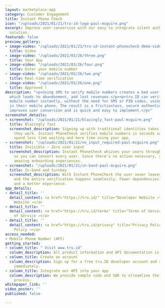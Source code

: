 ```yaml
---
layout: marketplace-app
category: Customer Engagement
title: Instant Phone Check
icon: "/uploads/2021/01/21/tru-id-logo-paul-mcguire.png"
excerpt: Improve user conversion with our easy to integrate silent authentication
  solution.
featured: false
preview_gallery:
- image-video: "/uploads/2021/01/21/tru-id-instant-phonecheck-demo-video-paul-mcguire.mp4"
  title: Video
- image-video: "/uploads/2021/03/26/three.png"
  title: Your App
- image-video: "/uploads/2021/03/26/four.png"
  title: Enter your mobile number
- image-video: "/uploads/2021/03/26/two.png"
  title: Real-time verification
- image-video: "/uploads/2021/03/26/one.png"
  title: Approved !
description: "<p>Using SMS to verify mobile numbers creates a bad user experience
  which leads to abandonment, and lost revenues.</p><p>tru.ID can verify a user's
  mobile number instantly, without the need for SMS or PIN codes, using the SIM card
  in their mobile phone. The result is a frictionless, secure authentication that
  improves user conversion and is quick and easy to implement.</p>"
screenshot_details:
- screenshot: "/uploads/2021/01/21/blazingly_fast-paul-mcguire.png"
  title: Blazingly fast
  screenshot_description: Signing up with traditional identities takes minutes — when
    they work. Instant PhoneCheck verifies mobile numbers in seconds so your users
    spend less time waiting and more time using your app.
- screenshot: "/uploads/2021/01/21/no_input_required-paul-mcguire.png"
  title: Invisible — Zero user input
  screenshot_description: Instant PhoneCheck whizzes your users through phone verification
    so you can convert every user. Since there's no action necessary, you can craft
    amazing onboarding experiences.
- screenshot: "/uploads/2021/01/21/in-band-paul-mcguire.png"
  title: In-band and turnkey
  screenshot_description: With Instant PhoneCheck the user never leaves your app,
    and the entire verification happens seamlessly. Fewer dependencies, better security
    and a better experience.
app_details:
- detail_title: ''
  detail_content: <a href="https://tru.id/" title="Developer Website →">Developer
    Website →</a>
- detail_title: ''
  detail_content: <a href="https://tru.id/terms" title="Terms of Service →">Terms
    of Service →</a>
- detail_title: ''
  detail_content: <a href="https://tru.id/privacy" title="Privacy Policy →">Privacy
    Policy →</a>
access_needed:
- Mobile Phone Number (API)
getting_started:
- column_title: " Visit www.tru.id"
  column_description: All product information and API documentation is on our website.
- column_title: Create an account
  column_description: Sign up for a free tru.ID developer account and start testing
    immediately.
- column_title: Integrate our API into your app
  column_description: We provide sample code and SDK to streamline the integration
    process.
whitepaper_link: ''
video_poster: ''
published: false

---
```

